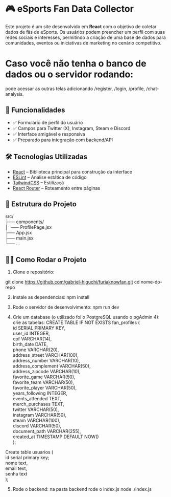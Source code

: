 # 🎮 eSports Fan Data Collector

Este projeto é um site desenvolvido em **React** com o objetivo de coletar dados de fãs de eSports. Os usuários podem preencher um perfil com suas redes sociais e interesses, permitindo a criação de uma base de dados para comunidades, eventos ou iniciativas de marketing no cenário competitivo.

# Caso você não tenha o banco de dados ou o servidor rodando:  
pode acessar as outras telas adicionando /register, /login, /profile, /chat-analysis.  

## 🚀 Funcionalidades

- ✅ Formulário de perfil do usuário
- ✅ Campos para Twitter (X), Instagram, Steam e Discord
- ✅ Interface amigável e responsiva
- ✅ Preparado para integração com backend/API

## 🛠️ Tecnologias Utilizadas

- [React](https://reactjs.org/) – Biblioteca principal para construção da interface
- [ESLint](https://eslint.org/) – Análise estática de código
- [TailwindCSS](https://tailwindcss.com/) – Estilizaçã
- [React Router](https://reactrouter.com/) – Roteamento entre páginas

## 📂 Estrutura do Projeto
src/  
├── components/  
│ └── ProfilePage.jsx  
├── App.jsx  
├── main.jsx  
└── ...  

## 🧑‍💻 Como Rodar o Projeto

1. Clone o repositório:


git clone https://github.com/gabriel-higuchi/furiaknowfan.git 
cd nome-do-repo  

2. Instale as dependencias:
npm install  

3. Rode o servidor de desenvolvimento:
npm run dev

4. Crie um database (o utilizado foi o PostgreSQL usando o pgAdmin 4):  
crie as tabelas:
CREATE TABLE IF NOT EXISTS fan_profiles (  
id SERIAL PRIMARY KEY,  
user_id INTEGER,  
cpf VARCHAR(14),  
birth_date DATE,  
phone VARCHAR(20),  
address_street VARCHAR(100),  
address_number VARCHAR(10),  
address_complement VARCHAR(50),  
address_zipcode VARCHAR(10),  
favorite_game VARCHAR(50),  
favorite_team VARCHAR(50),  
favorite_player VARCHAR(50),  
years_following INTEGER,  
events_attended TEXT,  
merch_purchases TEXT,  
twitter VARCHAR(50),  
instagram VARCHAR(50),  
steam VARCHAR(100),  
discord VARCHAR(50),  
document_path VARCHAR(255),  
created_at TIMESTAMP DEFAULT NOW()  
);  
  
Create table usuarios (  
id serial primary key;  
nome text,  
email text,  
senha text  
);   

5. Rode o backend:
na pasta backend rode o index.js
node ./index.js






